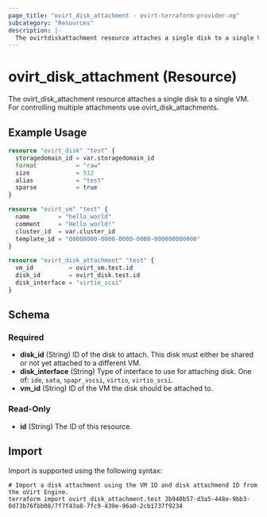 ```yaml
---
page_title: "ovirt_disk_attachment - ovirt-terraform-provider-ng"
subcategory: "Resources"
description: |-
  The ovirtdiskattachment resource attaches a single disk to a single VM. For controlling multiple attachments use ovirtdiskattachments.
---
```


# ovirt_disk_attachment (Resource)

The ovirt_disk_attachment resource attaches a single disk to a single VM. For controlling multiple attachments use ovirt_disk_attachments.

## Example Usage

```terraform
resource "ovirt_disk" "test" {
  storagedomain_id = var.storagedomain_id
  format           = "raw"
  size             = 512
  alias            = "test"
  sparse           = true
}

resource "ovirt_vm" "test" {
  name        = "hello_world"
  comment     = "Hello world!"
  cluster_id  = var.cluster_id
  template_id = "00000000-0000-0000-0000-000000000000"
}

resource "ovirt_disk_attachment" "test" {
  vm_id          = ovirt_vm.test.id
  disk_id        = ovirt_disk.test.id
  disk_interface = "virtio_scsi"
}
```

<!-- schema generated by tfplugindocs -->
## Schema

### Required

- **disk_id** (String) ID of the disk to attach. This disk must either be shared or not yet attached to a different VM.
- **disk_interface** (String) Type of interface to use for attaching disk. One of: `ide`, `sata`, `spapr_vscsi`, `virtio`, `virtio_scsi`.
- **vm_id** (String) ID of the VM the disk should be attached to.

### Read-Only

- **id** (String) The ID of this resource.

## Import

Import is supported using the following syntax:

```shell
# Import a disk attachment using the VM ID and disk attachmend ID from the oVirt Engine.
terraform import ovirt_disk_attachment.test 3b940b57-d3a5-448e-9bb3-0d73b76fbb08/7f7f43a8-7fc9-439e-96a0-2cb1737f9234
```